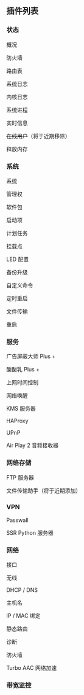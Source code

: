 ## 插件列表

### 状态

概况

防火墙

路由表

系统日志

内核日志

系统进程

实时信息

~~在线用户~~（将于近期移除）

释放内存

### 系统

系统

管理权

软件包

启动项

计划任务

挂载点

LED 配置

备份升级

自定义命令

定时重启

文件传输

重启

### 服务

广告屏蔽大师 Plus +

酸酸乳 Plus +

上网时间控制

网络唤醒

KMS 服务器

HAProxy

UPnP

Air Play 2 音频接收器

### 网络存储

FTP 服务器

文件传输助手（将于近期添加）

### VPN

Passwall

SSR Python 服务器

### 网络

接口

无线

DHCP / DNS

主机名

IP / MAC 绑定

静态路由

诊断

防火墙

Turbo AAC 网络加速

### 带宽监控

